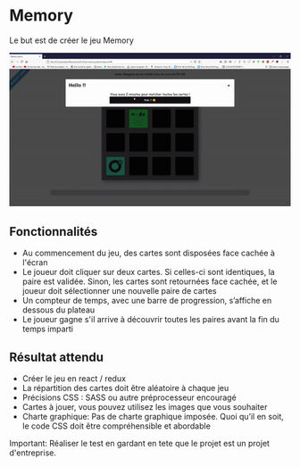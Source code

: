 # Memory

Le but est de créer le jeu Memory

![gif demo](./demo.gif)

## Fonctionnalités
- Au commencement du jeu, des cartes sont disposées face cachée à l'écran
- Le joueur doit cliquer sur deux cartes. Si celles-ci sont identiques, la paire est validée. Sinon, les cartes sont retournées face cachée, et le joueur doit sélectionner une nouvelle paire de cartes
- Un compteur de temps, avec une barre de progression, s’affiche en dessous du plateau
- Le joueur gagne s'il arrive à découvrir toutes les paires avant la fin du temps imparti

## Résultat attendu
- Créer le jeu en react / redux
- La répartition des cartes doit être aléatoire à chaque jeu
- Précisions CSS : SASS ou autre préprocesseur encouragé
- Cartes à jouer, vous pouvez utilisez les images que vous souhaiter
- Charte graphique: Pas de charte graphique imposée. Quoi qu’il en soit, le code CSS doit être compréhensible et abordable


Important: Réaliser le test en gardant en tete que le projet est un projet d'entreprise.